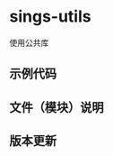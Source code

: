 <!--
 * @Author: t_winkjqzhang
 * @Date: 2022-04-02 11:58:36
 * @LastEditTime: 2022-04-09 00:58:45
 * @Description: Do not edit
-->

# sings-utils

使用公共库

## 示例代码

## 文件（模块）说明

<TYPEDOC />

## 版本更新

<CHANGELOG />
